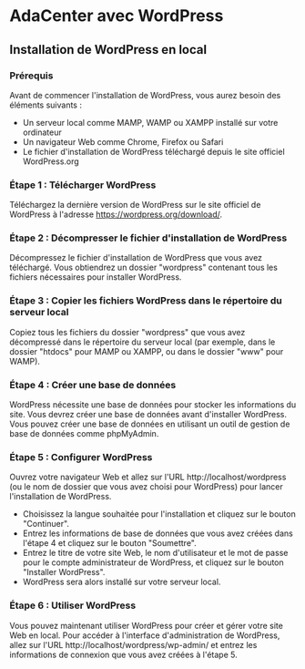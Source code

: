 
# AdaCenter avec WordPress


## Installation de WordPress en local

### Prérequis

Avant de commencer l'installation de WordPress, vous aurez besoin des éléments suivants :

- Un serveur local comme MAMP, WAMP ou XAMPP installé sur votre ordinateur
- Un navigateur Web comme Chrome, Firefox ou Safari
- Le fichier d'installation de WordPress téléchargé depuis le site officiel WordPress.org

### Étape 1 : Télécharger WordPress

Téléchargez la dernière version de WordPress sur le site officiel de WordPress à l'adresse https://wordpress.org/download/.

### Étape 2 : Décompresser le fichier d'installation de WordPress

Décompressez le fichier d'installation de WordPress que vous avez téléchargé. Vous obtiendrez un dossier "wordpress" contenant tous les fichiers nécessaires pour installer WordPress.

### Étape 3 : Copier les fichiers WordPress dans le répertoire du serveur local

Copiez tous les fichiers du dossier "wordpress" que vous avez décompressé dans le répertoire du serveur local (par exemple, dans le dossier "htdocs" pour MAMP ou XAMPP, ou dans le dossier "www" pour WAMP).

### Étape 4 : Créer une base de données

WordPress nécessite une base de données pour stocker les informations du site. Vous devrez créer une base de données avant d'installer WordPress. Vous pouvez créer une base de données en utilisant un outil de gestion de base de données comme phpMyAdmin.

### Étape 5 : Configurer WordPress

Ouvrez votre navigateur Web et allez sur l'URL http://localhost/wordpress (ou le nom de dossier que vous avez choisi pour WordPress) pour lancer l'installation de WordPress.

- Choisissez la langue souhaitée pour l'installation et cliquez sur le bouton "Continuer".
- Entrez les informations de base de données que vous avez créées dans l'étape 4 et cliquez sur le bouton "Soumettre".
- Entrez le titre de votre site Web, le nom d'utilisateur et le mot de passe pour le compte administrateur de WordPress, et cliquez sur le bouton "Installer WordPress".
- WordPress sera alors installé sur votre serveur local.

### Étape 6 : Utiliser WordPress

Vous pouvez maintenant utiliser WordPress pour créer et gérer votre site Web en local. Pour accéder à l'interface d'administration de WordPress, allez sur l'URL http://localhost/wordpress/wp-admin/ et entrez les informations de connexion que vous avez créées à l'étape 5.


